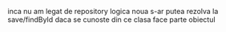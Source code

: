 inca nu am legat de repository logica noua
s-ar putea rezolva la save/findById daca se cunoste din ce clasa face parte obiectul